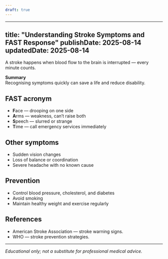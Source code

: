 ```yaml
---
draft: true
---
```


---
title: "Understanding Stroke Symptoms and FAST Response"
publishDate: 2025-08-14
updatedDate: 2025-08-14
---

A stroke happens when blood flow to the brain is interrupted — every minute counts.

**Summary**  
Recognising symptoms quickly can save a life and reduce disability.

## FAST acronym

- **F**ace — drooping on one side  
- **A**rms — weakness, can’t raise both  
- **S**peech — slurred or strange  
- **T**ime — call emergency services immediately

## Other symptoms

- Sudden vision changes  
- Loss of balance or coordination  
- Severe headache with no known cause

## Prevention

- Control blood pressure, cholesterol, and diabetes  
- Avoid smoking  
- Maintain healthy weight and exercise regularly

## References

- American Stroke Association — stroke warning signs.  
- WHO — stroke prevention strategies.

---

*Educational only; not a substitute for professional medical advice.*
